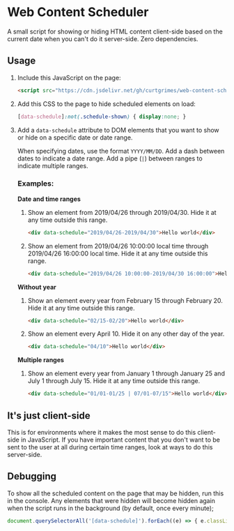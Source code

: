 # Web Content Scheduler

A small script for showing or hiding HTML content client-side based on the current date when you can't do it server-side. Zero dependencies.

## Usage
1. Include this JavaScript on the page:
    ```html
    <script src="https://cdn.jsdelivr.net/gh/curtgrimes/web-content-scheduler@1.0.0/web-content-scheduler.min.js"></script>
    ```

1. Add this CSS to the page to hide scheduled elements on load:
    ```css
    [data-schedule]:not(.schedule-shown) { display:none; }
    ```

1. Add a `data-schedule` attribute to DOM elements that you want to show or hide on a specific date or date range.

    When specifying dates, use the format `YYYY/MM/DD`. Add a dash between dates to indicate a date range. Add a pipe (`|`) between ranges to indicate multiple ranges.

    ### Examples:

    **Date and time ranges**

    1. Show an element from 2019/04/26 through 2019/04/30. Hide it at any time outside this range.
        ````html
        <div data-schedule="2019/04/26-2019/04/30">Hello world</div>
        ````

    1. Show an element from 2019/04/26 10:00:00 local time through 2019/04/26 16:00:00 local time. Hide it at any time outside this range.
        ````html
        <div data-schedule="2019/04/26 10:00:00-2019/04/30 16:00:00">Hello world</div>
        ````

    **Without year**

    1. Show an element every year from February 15 through February 20. Hide it at any time outside this range.
        ````html
        <div data-schedule="02/15-02/20">Hello world</div>
        ````

    1. Show an element every April 10. Hide it on any other day of the year.
        ````html
        <div data-schedule="04/10">Hello world</div>
        ````

    **Multiple ranges**

    1. Show an element every year from January 1 through January 25 and July 1 through July 15. Hide it at any time outside this range.
        ````html
        <div data-schedule="01/01-01/25 | 07/01-07/15">Hello world</div>
        ````

## It's just client-side
This is for environments where it makes the most sense to do this client-side in JavaScript. If you have important content that you don't want to be sent to the user at all during certain time ranges, look at ways to do this server-side.

## Debugging
To show all the scheduled content on the page that may be hidden, run this in the console. Any elements that were hidden will become hidden again when the script runs in the background (by default, once every minute);
```js
document.querySelectorAll('[data-schedule]').forEach((e) => { e.classList.add('schedule-shown') });
```